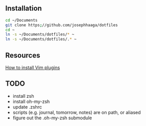 
## Installation
```bash
cd ~/Documents
git clone https;//github.com/josephhaaga/dotfiles
cd ~
ln -s ~/Documents/dotfiles/* ~
ln -s ~/Documents/dotfiles/.* ~
```


## Resources
[How to install Vim plugins](https://linuxhint.com/vim_install_plugins/)

## TODO
- install zsh
- install oh-my-zsh
- update .zshrc
- scripts (e.g. journal, tomorrow, notes) are on path, or aliased
- figure out the .oh-my-zsh submodule
